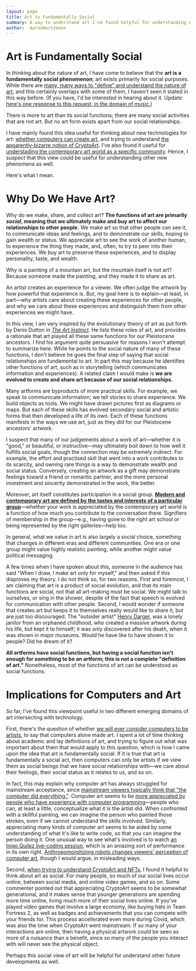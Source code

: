 ```yaml
---
layout: page
title: Art is Fundamentally Social
summary: A way to understand art I've found helpful for understanding new artistic technologies
author:  AaronHertzmann
---
```




# Art is Fundamentally Social

In thinking about the nature of art, I have come to believe that the **art is a fundamentally social phenomenon**; art exists  primarily  for social purposes. While there are [many, many ways to "define" and understand the nature of art](/2020/05/19/wiwia.html), and this certainly overlaps with some of them, I haven't seen it stated in this way before.  (If you have, I'd be interested in hearing about it. Update: [here's one response to this request, in the domain of music.](https://twitter.com/amy_tabb/status/1374059970757558278?s=20))


There is more to art than its social functions; there are many social activities that are not art. But no art form exists apart from our social relationships.

I have mainly found this idea useful for thinking about new technologies for art: [whether computers can create art](https://cacm.acm.org/magazines/2020/5/244330-computers-do-not-make-art-people-do/fulltext), and trying to understand [the apparently-bizarre notion of CryptoArt](https://theconversation.com/why-would-anyone-buy-crypto-art-let-alone-spend-millions-on-whats-essentially-a-link-to-a-jpeg-file-157115). 
I've also found it useful for [understading the contemporary art world as a specific community](/2020/06/08/wica.html).
Hence, I suspect that this view could be useful for understanding other new phenomena as well.

Here's what I mean.



Why Do We Have Art?
====

Why do we make, share, and collect art? **The functions of art are primarily _social_, meaning that we ultimately make and buy art to affect our relationships to other people.** We make art so that other people can see it, to communicate ideas and feelings, and to demonstrate our skills, hoping to gain wealth or status. We appreciate art to see the work of another human, to experience the thing they made, and, often, to try to peer into their experiences. We buy art to preserve these experiences, and to display personality, taste, and wealth.

Why is a painting of a mountain art, but the mountain itself is not art? Because someone made the painting, and they made it to share as art.

An artist creates an experience for a viewer. We often judge the artwork by how powerful that experience is. But, my goal here is to explain—at least, in part—why artists care about creating these experiences for other people, and why we care about these experiences and distinguish them from other experiences we might have.

In this view, I am very inspired by the evolutionary theory of art as put forth by Denis Dutton in [_The Art Instinct_](https://www.bloomsbury.com/us/the-art-instinct-9781608190553/). He lists these roles of art, and provides a rationale that art played all these same functions for our Pleistocene ancestors. I find his argument quite persuasive for reasons I won't attempt to summarize here. While he points to the social nature of many of these functions, I don't believe he goes the final step of saying that social relationships are fundamental to art. In part this may because he identifies other functions of art, such as in storytelling (which communicates information and experiences).  A related claim I would make is **we are evolved to create and share art because of our social relationships.**

Many artforms are byproducts of more practical skills. For example, we speak to communicate information; we tell stories to share experience. We build objects as tools. We might have drawn pictures first as diagrams or maps.  But each of these skills has evolved secondary social and artistic forms that then developed a life of its own.  Each of these functions manifests in the ways we  use art, just as they did for our Pleistocene ancestors' artwork.

I suspect that many of our judgements about a work of art—whether it is "good," or beautiful, or instructive—may ultimately boil down to how well it fulfills social goals, though the connection may be extremely indirect.  For example, the effort and practised skill that went into a work contributes to its scarcity, and owning rare things is a way to demonstrate wealth and social status. Conversely, creating an artwork as a gift may demonstrate feelings toward a friend or romantic partner, and the more personal investment and sincerity demonstrated in the work, the better.

Moreover, art itself constitutes participation in a social group. **[Modern and contemporary art are defined by the tastes and interests of a particular group](/2020/06/08/wica.html)**—whether your work is appreciated by the contemporary art world is a function of how much you contribute to the conversation there.   Signifiers of membership in the group—e.g., having gone to the right art school or being represented by the right galleries—help too.  

In general, what we value in art is also largely a social choice, something that changes in different eras and different communities. One era or one group might value highly realistic painting, while another might value political messaging.  

A few times when I have spoken about this, someone in the audience has said "When I draw, I make art only for myself," and then asked if this disproves my theory. I do not think so, for two reasons. First and foremost, I am claiming that art is a product of social evolution, and that its main functions are social, not that all art-making must be social.  We might talk to ourselves, or sing in the shower, despite of the fact that speech is evolved for communication with other people.  Second, I would wonder if someone that creates art but keeps it to themselves really would like to share it, but are just too discouraged. The "outsider artist" [Henry Darger](https://en.wikipedia.org/wiki/Henry_Darger), was a lonely janitor from an orphaned childhood, who created a massive artwork during his life, but kept it to himself; it was only discovered after his death, when it was shown in major museums. Would he have like to have shown it to people? Did he dream of it?

**All artforms have social functions, but having a social function isn't enough for something to be an artform; this is not a complete "definition of art."**   Nonetheless, most of the functions of art can be understood as social functions.



Implications for Computers and Art
====

So far, I've found this viewpoint useful in two different emerging domains of art intersecting with technology.

First, there's the question of whether [we will ever consider computers to be artists](https://cacm.acm.org/magazines/2020/5/244330-computers-do-not-make-art-people-do/fulltext), to say that computers alone made art. I spent a lot of time thinking about academic and lay definitions of art, and trying to figure out what was important about them that would apply to this question, which is how I came upon the idea that art is fundamentally social. If it is true that art is fundamentally a social act, then computers can only be artists if we view them as social beings that we have social relationships with—we care about their feelings, their social status as it relates to us, and so on.  

In fact, this may explain why computer art has always struggled for mainstream acceptance, since [mainstream viewers typically think that "the computer did everything."](https://twitter.com/artistjaneadams/status/1372534333471399936?s=20). Computer art seems to be [more appreciated by people who have experience with computer programming](https://twitter.com/NeuralBricolage/status/1362246918462701568?s=20)—people who can, at least a little, conceptualize what it is the artist did. When confronted with a skillful painting, we can imagine the person who painted those strokes, even if we cannot understand the skills involved. Similarly, appreciating many kinds of computer art seems to be aided by some understanding of what it's like to write code, so that you can imagine the person doing it. 
One unusual way to see what's involved is to watch [an Inigo Quilez live-coding session](https://www.youtube.com/watch?v=0ifChJ0nJfM), which is an amazing sort of performance in its own right.
[Anthropomorphizing robots changes viewers' perception of computer art](http://research.gold.ac.uk/id/eprint/20443/), though I would argue, in misleading ways.  

Second, [when trying to understand CryptoArt and NFTs](/2021/03/11/cryptoart.html), I found it helpful to think about art as social.  For many people, so much of our social lives occur online, between social media, and online video games, and so on.  Some commenter pointed out that appreciating CryptoArt seems to be somewhat generational, and it makes sense that younger generations are spending more time online, living much more of their social lives online. If you've played video games that involve a large economy, like buying hats in Team Fortress 2, as well as badges and achievements that you can compete with your friends for. This process accellerated even more during Covid, which was also the time when CryptoArt went mainstream. If so many of your interactions are online, then having a physical artwork could be seen as more of a nuisance than a benefit, since so many of the people you interact with will never see the physical object.

Perhaps this social view of art will be helpful for understand other future developments as well.